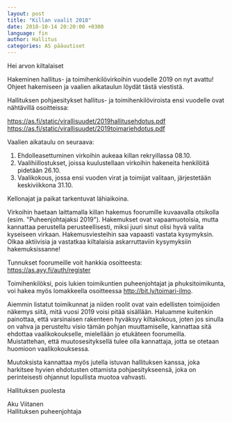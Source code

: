 ```yaml
---
layout: post
title: "Killan vaalit 2018"
date: 2018-10-14 20:20:00 +0300
language: fin
author: Hallitus
categories: AS pääuutiset
---
```

Hei arvon kiltalaiset

Hakeminen hallitus- ja toimihenkilövirkoihin vuodelle 2019 on nyt avattu! Ohjeet hakemiseen ja vaalien aikataulun löydät tästä viestistä.

Hallituksen pohjaesitykset hallitus- ja toimihenkilöviroista ensi vuodelle ovat nähtävillä osoitteissa:

<https://as.fi/static/virallisuudet/2019hallitusehdotus.pdf><br>
<https://as.fi/static/virallisuudet/2019toimariehdotus.pdf>

Vaalien aikataulu on seuraava:

1. Ehdolleasettuminen virkoihin aukeaa killan rekryillassa 08.10.
2. Vaalihiillostukset, joissa kuulustellaan virkoihin hakeneita henkilöitä pidetään 26.10.
3. Vaalikokous, jossa ensi vuoden virat ja toimijat valitaan, järjestetään keskiviikkona 31.10.

Kellonajat ja paikat tarkentuvat lähiaikoina.

Virkoihin haetaan laittamalla killan hakemus foorumille kuvaavalla otsikolla (esim. "Puheenjohtajaksi 2019"). Hakemukset ovat vapaamuotoisia, mutta kannattaa perustella perusteellisesti, miksi juuri sinut olisi hyvä valita kyseiseen virkaan. Hakemusviesteihin saa vapaasti vastata kysymyksin. Olkaa aktiivisia ja vastatkaa kiltalaisia askarruttaviin kysymyksiin hakemuksissanne!

Tunnukset foorumeille voit hankkia osoitteesta: <https://as.ayy.fi/auth/register>

Toimihenkilöksi, pois lukien toimikuntien puheenjohtajat ja phuksitoimikunta, voi hakea myös lomakkeella osoitteessa http://bit.ly/toimari-ilmo.

Aiemmin listatut toimikunnat ja niiden roolit ovat vain edellisten toimijoiden näkemys siitä, mitä vuosi 2019 voisi pitää sisällään. Haluamme kuitenkin painottaa, että varsinaisen rakenteen hyväksyy kiltakokous, joten jos sinulla on vahva ja perusteltu visio tämän pohjan muuttamiselle, kannattaa sitä ehdottaa vaalikokoukselle, mielellään jo etukäteen foorumeilla. Muistattehan, että muutosesityksellä tulee olla kannattaja, jotta se otetaan huomioon vaalikokouksessa.

Muutoksista kannattaa myös jutella istuvan hallituksen kanssa, joka harkitsee hyvien ehdotusten ottamista pohjaesitykseensä, joka on perinteisesti ohjannut lopullista muotoa vahvasti.

Hallituksen puolesta

Aku Viitanen<br>
Hallituksen puheenjohtaja